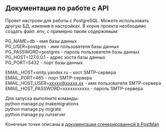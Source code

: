## Документация по работе с API

Проект настроен для работы с PostgreSQL. Можете использовать другую БД, изменив в настройках.
В корне проекта необходимо создать файл .env, с примерно таким содержимым:

PG_NAME=db - имя базы данных  
PG_USER=postgres - имя пользователя базы данных  
PG_PASSWORD=postgres - пароль пользователя базы данных  
PG_HOST=127.0.0.1 - адрес хоста базы данных  
PG_PORT=5432 - порт базы данных  

EMAIL_HOST=smtp.yandex.ru - хост SMTP-сервера  
EMAIL_PORT=465 - порт SMTP-сервера  
EMAIL_HOST_USER=xxxxx@xxxxx.xx - имя пользователя SMTP-сервера  
EMAIL_HOST_PASSWORD=xxxxxxxxxxx - пароль SMTP-сервера  

Для запуска выполните команды:  
python manage.py makemigrations  
python manage.py migrate  
python manage.py runserver

Конечные точки описаны в [документации сгенерированной в PostMan](https://documenter.getpostman.com/view/39161558/2sAY55adNw)

